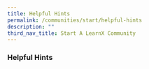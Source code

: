 ```yaml
---
title: Helpful Hints
permalink: /communities/start/helpful-hints
description: ""
third_nav_title: Start A LearnX Community
---
```

### **Helpful Hints**